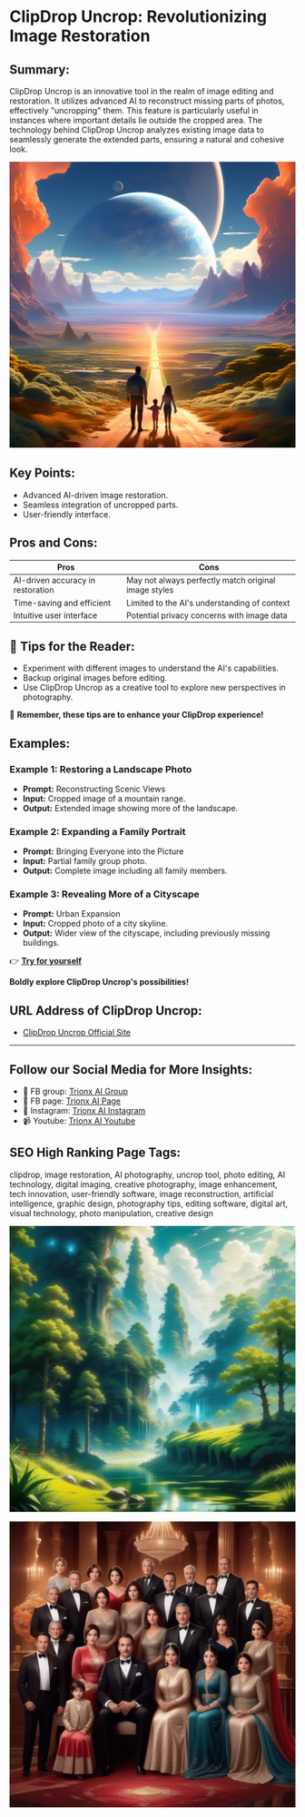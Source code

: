 
# ClipDrop Uncrop: Revolutionizing Image Restoration

## Summary:
ClipDrop Uncrop is an innovative tool in the realm of image editing and restoration. It utilizes advanced AI to reconstruct missing parts of photos, effectively "uncropping" them. This feature is particularly useful in instances where important details lie outside the cropped area. The technology behind ClipDrop Uncrop analyzes existing image data to seamlessly generate the extended parts, ensuring a natural and cohesive look.


![Alt text](<cropdropuni-2prompts mixed.webp>)


## Key Points:
- Advanced AI-driven image restoration.
- Seamless integration of uncropped parts.
- User-friendly interface.

## Pros and Cons:

| Pros                              | Cons                              |
|-----------------------------------|-----------------------------------|
| AI-driven accuracy in restoration | May not always perfectly match original image styles |
| Time-saving and efficient         | Limited to the AI's understanding of context |
| Intuitive user interface          | Potential privacy concerns with image data |

## 🌟 Tips for the Reader:
- Experiment with different images to understand the AI's capabilities.
- Backup original images before editing.
- Use ClipDrop Uncrop as a creative tool to explore new perspectives in photography.
  
🔵 **Remember, these tips are to enhance your ClipDrop experience!**

## Examples:

### Example 1: Restoring a Landscape Photo
- **Prompt:** Reconstructing Scenic Views
- **Input:** Cropped image of a mountain range.
- **Output:** Extended image showing more of the landscape.

### Example 2: Expanding a Family Portrait
- **Prompt:** Bringing Everyone into the Picture
- **Input:** Partial family group photo.
- **Output:** Complete image including all family members.

### Example 3: Revealing More of a Cityscape
- **Prompt:** Urban Expansion
- **Input:** Cropped photo of a city skyline.
- **Output:** Wider view of the cityscape, including previously missing buildings.

👉 **[Try for yourself](<https://clipdrop.co/>)**

**Boldly explore ClipDrop Uncrop's possibilities!**

## URL Address of ClipDrop Uncrop:
- [ClipDrop Uncrop Official Site](<https://clipdrop.co/>)

---

## Follow our Social Media for More Insights:

- 📘 FB group: [Trionx AI Group](https://www.facebook.com/groups/trionxai)
- 📖 FB page: [Trionx AI Page](https://www.facebook.com/ai.trionxai)
- 📸 Instagram: [Trionx AI Instagram](https://www.instagram.com/trionxai/)
- 📹 Youtube: [Trionx AI Youtube](https://www.youtube.com/@robotdocs/)

## SEO High Ranking Page Tags:
clipdrop, image restoration, AI photography, uncrop tool, photo editing, AI technology, digital imaging, creative photography, image enhancement, tech innovation, user-friendly software, image reconstruction, artificial intelligence, graphic design, photography tips, editing software, digital art, visual technology, photo manipulation, creative design


![Alt text](cropdrop.webp)


![Alt text](clipdropfamily.webp)

